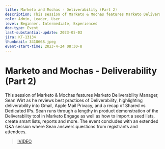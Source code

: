 ```yaml
---
title: Marketo and Mochas - Deliverability (Part 2)
description: This session of Marketo & Mochas features Marketo Deliverability Manager, Sean Wirt as he reviews best practices of Deliverability, highlighting deliverability into Gmail, Apple Mail Privacy, and a recap of Shared vs Dedicated IPs. Sean runs through a lengthy in product demonstration of the Deliverability tool in Marketo Engage as well as how to import a seed lists, create smart lists, reports and more. The event concludes with an extended Q&A session where Sean answers questions from registrants and attendees.
role: Admin, Leader, User
level: Beginner, Intermediate, Experienced
doc-type: Event
last-substantial-update: 2023-05-03
jira: KT-13134
thumbnail: 3418668.jpeg
event-start-time: 2023-4-24 08:30-8
---
```


# Marketo and Mochas - Deliverability (Part 2)

This session of Marketo & Mochas features Marketo Deliverability Manager, Sean Wirt as he reviews best practices of Deliverability, highlighting deliverability into Gmail, Apple Mail Privacy, and a recap of Shared vs Dedicated IPs. Sean runs through a lengthy in product demonstration of the Deliverability tool in Marketo Engage as well as how to import a seed lists, create smart lists, reports and more. The event concludes with an extended Q&A session where Sean answers questions from registrants and attendees.

>[!VIDEO](https://video.tv.adobe.com/v/3418668/?learn=on)
